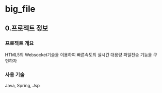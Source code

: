 # big_file

## 0.프로젝트 정보 ##

### 프로젝트 개요 ###

HTML5의 Websocket기술을 이용하여 빠른속도의 실시간 대용량 파일전송 기능을 구현하자

### 사용 기술 ###

Java, Spring, Jsp
